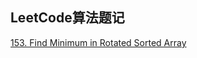 ## LeetCode算法题记

[153. Find Minimum in Rotated Sorted Array](https://github.com/flyho-iOS/LeetCode_Mark/tree/master/Array/153.%20Find%20Minimum%20in%20Rotated%20Sorted%20Array)
